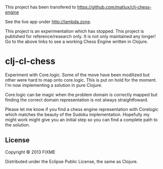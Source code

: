 This project has been transfered to https://github.com/matlux/clj-chess-engine

See the live app under http://lambda.zone.

This project is an experimentation which has stopped. This project is published for reference/research only. It is not only maintained any longer! Go to the above links to see a working Chess Engine written in Clojure.



# clj-cl-chess

Experiment with Core.logic. Some of the move have been modilized but other were hard to map onto core.logic. This is put on hold for the moment. I'm now implementing a solution in pure Clojure.

Core.logic can be magic when the problem domain is correctly mapped but finding the correct domain representation is not always straightfoward.

Please let me know if you find a chess engine representation with Corelogic which matches the beauty of the Sudoku implementation. Hopefully my might work might give you an initial step so you can find a complete path to the solution.


## License

Copyright © 2013 FIXME

Distributed under the Eclipse Public License, the same as Clojure.
